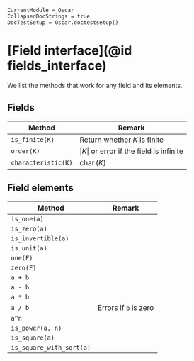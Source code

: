 ```@meta
CurrentModule = Oscar
CollapsedDocStrings = true
DocTestSetup = Oscar.doctestsetup()
```

# [Field interface](@id fields_interface)

We list the methods that work for any field and its elements.

## Fields

| Method | Remark |
| ------ | ------ |
| `is_finite(K)` | Return whether $K$ is finite |
| `order(K)` | $\lvert K \rvert$ or error if the field is infinite |
| `characteristic(K)` | $\operatorname{char}(K)$ |

## Field elements

| Method | Remark |
| ------ | ------ |
| `is_one(a)` | |
| `is_zero(a)` | |
| `is_invertible(a)` | |
| `is_unit(a)` | |
| `one(F)` | |
| `zero(F)` | |
| `a + b` | |
| `a - b` | |
| `a * b` | |
| `a / b` | Errors if `b` is zero |
| `a^n` | |
| `is_power(a, n)` | |
| `is_square(a)` | | 
| `is_square_with_sqrt(a)` | |
